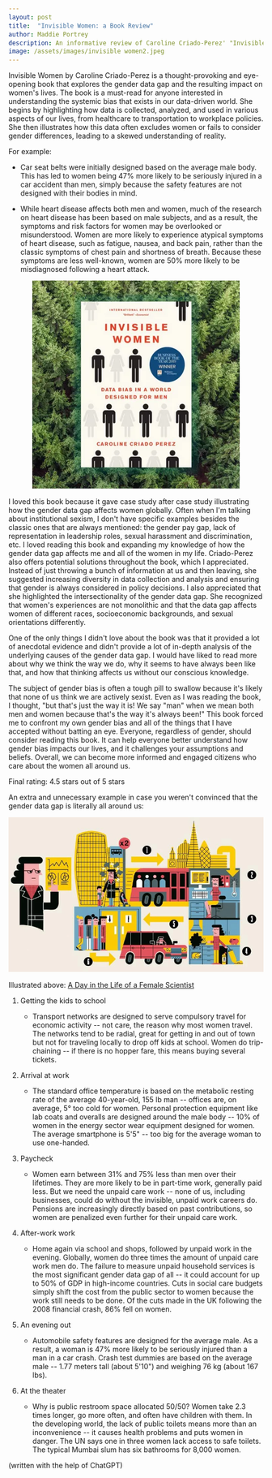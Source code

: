 ```yaml
---
layout: post
title:  "Invisible Women: a Book Review"
author: Maddie Portrey
description: An informative review of Caroline Criado-Perez' "Invisible Women"
image: /assets/images/invisible women2.jpeg
---
```


Invisible Women by Caroline Criado-Perez is a thought-provoking and eye-opening book that explores the gender data gap and the resulting impact on women's lives. The book is a must-read for anyone interested in understanding the systemic bias that exists in our data-driven world. She begins by highlighting how data is collected, analyzed, and used in various aspects of our lives, from healthcare to transportation to workplace policies. She then illustrates how this data often excludes women or fails to consider gender differences, leading to a skewed understanding of reality.

For example:

  - Car seat belts were initially designed based on the average male body. This has led to women being 47% more likely to be seriously injured in a car accident than men, simply because the safety features are not designed with their bodies in mind.

 - While heart disease affects both men and women, much of the research on heart disease has been based on male subjects, and as a result, the symptoms and risk factors for women may be overlooked or misunderstood. Women are more likely to experience atypical symptoms of heart disease, such as fatigue, nausea, and back pain, rather than the classic symptoms of chest pain and shortness of breath. Because these symptoms are less well-known, women are 50% more likely to be misdiagnosed following a heart attack.
  

 <p align="center">
<img src="https://raw.githubusercontent.com/maddiekkay/my386blog/main/assets/images/inv%20women%203.webp"/>
</p>
  

I loved this book because it gave case study after case study illustrating how the gender data gap affects women globally. Often when I'm talking about institutional sexism, I don't have specific examples besides the classic ones that are always mentioned: the gender pay gap, lack of representation in leadership roles, sexual harassment and discrimination, etc. I loved reading this book and expanding my knowledge of how the gender data gap affects me and all of the women in my life. Criado-Perez also offers potential solutions throughout the book, which I appreciated. Instead of just throwing a bunch of information at us and then leaving, she suggested increasing diversity in data collection and analysis and ensuring that gender is always considered in policy decisions. I also appreciated that she highlighted the intersectionality of the gender data gap. She recognized that women's experiences are not monolithic and that the data gap affects women of different races, socioeconomic backgrounds, and sexual orientations differently.

One of the only things I didn't love about the book was that it provided a lot of anecdotal evidence and didn't provide a lot of in-depth analysis of the underlying causes of the gender data gap. I would have liked to read more about why we think the way we do, why it seems to have always been like that, and how that thinking affects us without our conscious knowledge.

The subject of gender bias is often a tough pill to swallow because it's likely that none of us think we are actively sexist. Even as I was reading the book, I thought, "but that's just the way it is! We say "man" when we mean both men and women because that's the way it's always been!" This book forced me to confront my own gender bias and all of the things that I have accepted without batting an eye. Everyone, regardless of gender, should consider reading this book. It can help everyone better understand how gender bias impacts our lives, and it challenges your assumptions and beliefs. Overall, we can become more informed and engaged citizens who care about the women all around us.

Final rating: 4.5 stars out of 5 stars

An extra and unnecessary example in case you weren't convinced that the gender data gap is literally all around us:

 <p align="center">
<img src="https://raw.githubusercontent.com/maddiekkay/my386blog/main/assets/images/scientist.webp"/>
</p>

Illustrated above: [A Day in the Life of a Female Scientist](https://www.rolandberger.com/en/Insights/Publications/How-a-bias-in-data-could-widen-the-gender-gap.html)

1. Getting the kids to school
   - Transport networks are designed to serve compulsory travel for economic activity -- not care, the reason why most women travel. The networks tend to be radial, great for getting in and out of town but not for traveling locally to drop off kids at school. Women do trip-chaining -- if there is no hopper fare, this means buying several tickets.

2. Arrival at work
   - The standard office temperature is based on the metabolic resting rate of the average 40-year-old, 155 lb man -- offices are, on average, 5° too cold for women. Personal protection equipment like lab coats and overalls are designed around the male body -- 10% of women in the energy sector wear equipment designed for women. The average smartphone is 5'5" -- too big for the average woman to use one-handed.

3. Paycheck
   - Women earn between 31% and 75% less than men over their lifetimes. They are more likely to be in part-time work, generally paid less. But we need the unpaid care work -- none of us, including businesses, could do without the invisible, unpaid work careers do. Pensions are increasingly directly based on past contributions, so women are penalized even further for their unpaid care work.

4. After-work work
   - Home again via school and shops, followed by unpaid work in the evening. Globally, women do three times the amount of unpaid care work men do. The failure to measure unpaid household services is the most significant gender data gap of all -- it could account for up to 50% of GDP in high-income countries. Cuts in social care budgets simply shift the cost from the public sector to women because the work still needs to be done. Of the cuts made in the UK following the 2008 financial crash, 86% fell on women.

5. An evening out
   - Automobile safety features are designed for the average male. As a result, a woman is 47% more likely to be seriously injured than a man in a car crash. Crash test dummies are based on the average male -- 1.77 meters tall (about 5'10") and weighing 76 kg (about 167 lbs).

6. At the theater
   - Why is public restroom space allocated 50/50? Women take 2.3 times longer, go more often, and often have children with them. In the developing world, the lack of public toilets means more than an inconvenience -- it causes health problems and puts women in danger. The UN says one in three women lack access to safe toilets. The typical Mumbai slum has six bathrooms for 8,000 women.

(written with the help of ChatGPT)